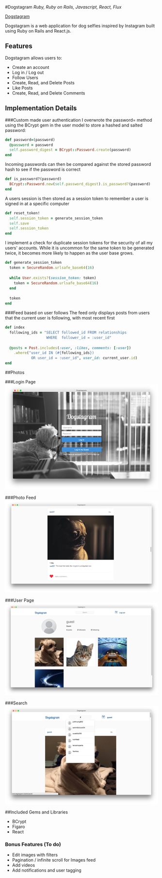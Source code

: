#Dogstagram
*Ruby, Ruby on Rails, Javascript, React, Flux*

[Dogstagram](http://www.dogstagram.club)

Dogstagram is a web application for dog selfies inspired by Instagram built
using Ruby on Rails and React.js.


## Features

Dogstagram allows users to:

- Create an account
- Log in / Log out
- Follow Users
- Create, Read, and Delete Posts
- Like Posts
- Create, Read, and Delete Comments


## Implementation Details

###Custom made user authentication
I overwrote the password= method using the BCrypt gem in the user model to store a hashed and salted password:
```Ruby
def password=(password)
  @password = password
  self.password_digest = BCrypt::Password.create(password)
end
```

Incoming passwords can then be compared against the stored password hash to see if the password is correct
```Ruby
def is_password?(password)
  BCrypt::Password.new(self.password_digest).is_password?(password)
end
```

A users session is then stored as a session token to remember a user is signed in at a specific computer
```Ruby
def reset_token!
  self.session_token = generate_session_token
  self.save
  self.session_token
end
```

I implement a check for duplicate session tokens for the security of all my users' accounts.
While it is uncommon for the same token to be generated twice, it becomes more likely to happen as the user base grows.
```Ruby
def generate_session_token
  token = SecureRandom.urlsafe_base64(16)

  while User.exists?(session_token: token)
    token = SecureRandom.urlsafe_base64(16)
  end

  token
end
```

###Feed based on user follows
The feed only displays posts from users that the current user is following, with most recent first
```Ruby
def index
  following_ids = "SELECT followed_id FROM relationships
                   WHERE  follower_id = :user_id"

  @posts = Post.includes(:user, :likes, comments: [:user])
    .where("user_id IN (#{following_ids})
            OR user_id = :user_id", user_id: current_user.id)
end
```

##Photos

###Login Page
![Login](/images/login_page.png)

###Photo Feed
![Photo Feed](/images/photo_feed.png)

###User Page
![User Page](/images/user_page.png)

###Search
![Search](/images/search.png)

##Included Gems and Libraries
- BCrypt
- Figaro
- React

### Bonus Features (To do)
- Edit images with filters
- Pagination / infinite scroll for Images feed
- Add videos
- Add notifications and user tagging
